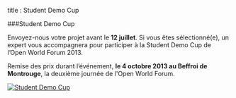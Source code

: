 title : Student Demo Cup

###Student Demo Cup

Envoyez-nous votre projet avant le **12 juillet**. Si vous êtes sélectionné(e), 
un expert vous accompagnera pour participer à la Student Demo Cup de l’Open World Forum 2013.

Remise des prix durant l’événement, **le 4 octobre 2013 au Beffroi de Montrouge**, la deuxième journée de l'Open World Forum.



<a href="http://www.educationjobandfloss.org/student-demo-cup-opensource/" target="_blank"><img src="/static/pictures/call_student_demo_cup.jpg" alt="Student Demo Cup"></a>
